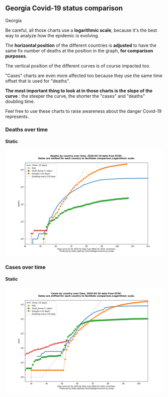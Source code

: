 ## Georgia Covid-19 status comparison 

Georgia



Be careful, all those charts use a **logarithmic scale**, because it's the best way to analyze how the epidemic is evolving.
 
The **horizontal position** of the different countries is **adjusted** to have the same fix number of deaths at the position in the graph, **for comparison purposes**.

The vertical position of the different curves is of course impacted too.

"Cases" charts are even more affected too because they use the same time offset that is used for "deaths".

**The most important thing to look at in those charts is the slope of the curve** : the steeper the curve, the shorter the "cases" and "deaths" doubling time.

Feel free to use these charts to raise awareness about the danger Covid-19 represents. 


 
### Deaths over time
 
#### Static
![Georgia covid-19 deaths static chart](https://raw.githubusercontent.com/madlag/coronavirus_study/master/notebooks/graphs/2020-04-16/countries/Georgia/2020-04-16_Georgia_deaths.png "Georgia covid-19 deaths static chart")   

 
### Cases over time
 
#### Static
![Georgia covid-19 cases static chart](https://raw.githubusercontent.com/madlag/coronavirus_study/master/notebooks/graphs/2020-04-16/countries/Georgia/2020-04-16_Georgia_cases.png "Georgia covid-19 cases static chart")   

